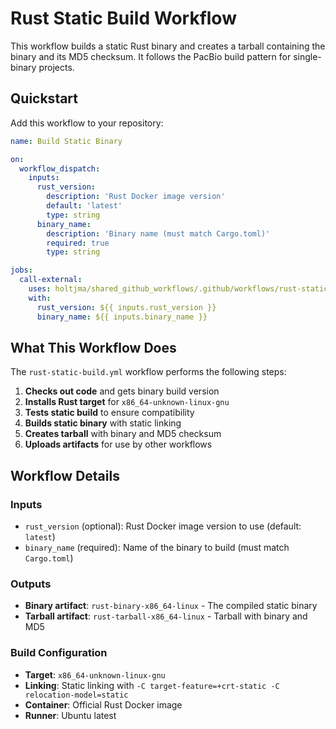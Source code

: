 # Rust Static Build Workflow
This workflow builds a static Rust binary and creates a tarball containing the binary and its MD5 checksum. 
It follows the PacBio build pattern for single-binary projects.

## Quickstart

Add this workflow to your repository:

```yaml
name: Build Static Binary

on:
  workflow_dispatch:
    inputs:
      rust_version:
        description: 'Rust Docker image version'
        default: 'latest'
        type: string
      binary_name:
        description: 'Binary name (must match Cargo.toml)'
        required: true
        type: string

jobs:
  call-external:
    uses: holtjma/shared_github_workflows/.github/workflows/rust-static-build.yml@main
    with:
      rust_version: ${{ inputs.rust_version }}
      binary_name: ${{ inputs.binary_name }}
```

## What This Workflow Does

The `rust-static-build.yml` workflow performs the following steps:

1. **Checks out code** and gets binary build version
2. **Installs Rust target** for `x86_64-unknown-linux-gnu`
3. **Tests static build** to ensure compatibility
4. **Builds static binary** with static linking
5. **Creates tarball** with binary and MD5 checksum
6. **Uploads artifacts** for use by other workflows

## Workflow Details

### Inputs

- `rust_version` (optional): Rust Docker image version to use (default: `latest`)
- `binary_name` (required): Name of the binary to build (must match `Cargo.toml`)

### Outputs

- **Binary artifact**: `rust-binary-x86_64-linux` - The compiled static binary
- **Tarball artifact**: `rust-tarball-x86_64-linux` - Tarball with binary and MD5

### Build Configuration

- **Target**: `x86_64-unknown-linux-gnu`
- **Linking**: Static linking with `-C target-feature=+crt-static -C relocation-model=static`
- **Container**: Official Rust Docker image
- **Runner**: Ubuntu latest
